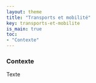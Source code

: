 ```yaml
---
layout: theme
title: "Transports et mobilité"
key: transports-et-mobilite
is_main: true
toc:
- "Contexte"
---
```


### Contexte

Texte